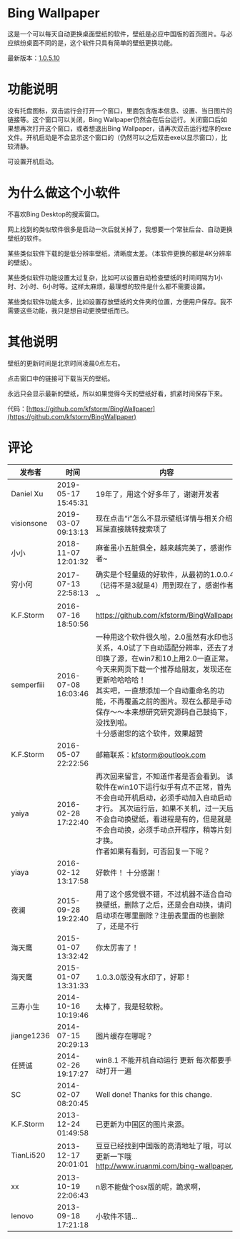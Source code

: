 # Bing Wallpaper

这是一个可以每天自动更换桌面壁纸的软件，壁纸是必应中国版的首页图片。与必应缤纷桌面不同的是，这个软件只具有简单的壁纸更换功能。

最新版本：[1.0.5.10](/attachment/up/bingwallpaper/BingWallpaper_1.0.5.10.exe)

# 功能说明

没有托盘图标，双击运行会打开一个窗口，里面包含版本信息、设置、当日图片的链接等。这个窗口可以关闭，Bing Wallpaper仍然会在后台运行。关闭窗口后如果想再次打开这个窗口，或者想退出Bing Wallpaper，请再次双击运行程序的exe文件。开机启动是不会显示这个窗口的（仍然可以之后双击exe以显示窗口），比较清静。

可设置开机启动。

# 为什么做这个小软件

不喜欢Bing Desktop的搜索窗口。

网上找到的类似软件很多是启动一次后就关掉了，我想要一个常驻后台、自动更换壁纸的软件。

某些类似软件下载的是低分辨率壁纸，清晰度太差。（本软件更换的都是4K分辨率的壁纸）。

某些类似软件功能设置太过复杂，比如可以设置自动检查壁纸的时间间隔为1小时、2小时、6小时等。这样太麻烦，最理想的软件是什么都不需要设置。

某些类似软件功能太多，比如设置存放壁纸的文件夹的位置，方便用户保存。我不需要这些功能，我只是想自动更换壁纸而已。

# 其他说明

壁纸的更新时间是北京时间凌晨0点左右。

点击窗口中的链接可下载当天的壁纸。

永远只会显示最新的壁纸，所以如果觉得今天的壁纸好看，抓紧时间保存下来。

代码：[https://github.com/kfstorm/BingWallpaper](https://github.com/kfstorm/BingWallpaper)

# 评论

发布者 | 时间 | 内容
--- | --- | ---
Daniel Xu | 2019-05-17 15:45:31 | 19年了，用这个好多年了，谢谢开发者
visionsone | 2019-03-07 09:13:13 | 现在点击“i”怎么不显示壁纸详情与相关介绍耳屎直接跳转搜索项了
小小 | 2018-11-07 12:01:32 | 麻雀虽小五脏俱全，越来越完美了，感谢作者~
穷小何 | 2017-07-13 22:58:13 | 确实是个轻量级的好软件，从最初的1.0.0.4（记得不是3就是4）用到现在了，感谢作者~
K.F.Storm | 2016-07-16 18:50:56 | https://github.com/kfstorm/BingWallpaper
semperfiii | 2016-07-08 16:03:46 | 一种用这个软件很久啦，2.0虽然有水印也没关系，4.0试了下自动适配分辨率，还去了水印换了源，在win7和10上用2.0一直正常。今天来网页下载一个推荐给朋友，发现还在更新哈哈哈哈！<br/>其实吧，一直想添加一个自动重命名的功能，不再覆盖之前的图片。现在么都是手动保存～～本来想研究研究源码自己鼓捣下，没找到啦。<br/>十分感谢您的这个软件，效果超赞
K.F.Storm | 2016-05-07 22:22:56 | 邮箱联系：kfstorm@outlook.com
yaiya | 2016-02-28 17:22:40 | 再次回来留言，不知道作者是否会看到。 该软件在win10下运行似乎有点不正常，首先不会自动开机启动，必须手动加入自动启动才行。 其次运行后，如果不关机，过一天后不会自动换壁纸，看进程是有的，但是就是不会自动换，必须手动点开程序，稍等片刻才换。<br/>作者如果有看到，可否回复一下呢？
yiaya | 2016-02-12 13:17:58 | 好軟件！ 十分感謝！
夜澜 | 2015-09-28 19:22:40 | 用了这个感觉很不错，不过机器不适合自动换壁纸，删除了之后，还是会自动换，请问启动项在哪里删除？注册表里面的也删除了，还是不行
海天鹰 | 2015-01-07 13:32:42 | 你太厉害了！
海天鹰 | 2015-01-07 13:31:33 | 1.0.3.0版没有水印了，好耶！
三寿小生 | 2014-10-16 10:19:46 | 太棒了，我是轻软粉。
jiange1236 | 2014-07-15 20:29:13 | 图片缓存在哪呢？
任赟诚 | 2014-02-26 19:17:27 | win8.1 不能开机自动运行 更新   每次都要手动打开一遍
SC | 2014-02-07 08:20:45 | Well done! Thanks for this change.
K.F.Storm | 2013-12-24 01:49:58 | 已更新为中国区的图片来源。
TianLi520 | 2013-12-17 20:01:01 | 豆豆已经找到中国版的高清地址了哦，可以更新一下哦<br/>http://www.iruanmi.com/bing-wallpaper/
xx | 2013-10-19 22:06:43 | n恩不能做个osx版的呢，跪求啊，
lenovo | 2013-09-18 17:21:18 | 小软件不错...
